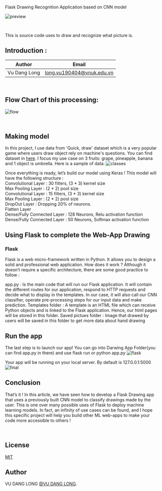 Flask Drawing Recognition Application based on CNN model

![preview](preview.jpg)

<br />


This is source code uses to draw and recognize what picture is. 
## Introduction :
Author       | Email
------------ | -------------
Vu Dang Long | long.vu190404@vnuk.edu.vn
<br />

## Flow Chart of this processing:

![flow](flow.jpg)

<br />

## Making model
In this project, I use data from 'Quick, draw' dataset which is a very popular game where users draw object rely on machine's questions. You can find dataset in [here](https://github.com/googlecreativelab/quickdraw-dataset).
I focus my use case on 3 fruits: grape, pineapple, banana and 1 object is umbrella. Here is a sample of data: 
![classes](classes.png)
<br />


Once everything is ready, let’s build our model using Keras ! This model will have the following structure : <br />
Convolutional Layer : 30 filters, (3 * 3) kernel size <br />
Max Pooling Layer : (2 * 2) pool size <br />
Convolutional Layer : 15 filters, (3 * 3) kernel size <br />
Max Pooling Layer : (2 * 2) pool size <br />
DropOut Layer : Dropping 20% of neurons. <br />
Flatten Layer <br />
Dense/Fully Connected Layer : 128 Neurons, Relu activation function <br />
Dense/Fully Connected Layer : 50 Neurons, Softmax activation function <br />


## Using Flask to complete the Web-App Drawing
### Flask 
Flask is a web micro-framework written in Python. It allows you to design a solid and professional web application.
How does it work ?
Although it doesn’t require a specific architecture, there are some good practice to follow :

app.py : Is the main code that will run our Flask application. It will contain the different routes for our application, respond to HTTP requests and decide what to display in the templates. In our case, it will also call our CNN classifier, operate pre-processing steps for our input data and make prediction.
Templates folder : A template is an HTML file which can receive Python objects and is linked to the Flask application. Hence, our html pages will be stored in this folder.
Saved pictues folder : Image that drawed by users will be saved in this folder to get more data about hand drawing 

## Run the app
The last step is to launch our app! You can go into Darwing App Folder(you can find app.py in there) and use flask run or python app.py
![flask](flask.jpg)

Your app will be running on your local server. By default is 127.0.0.1:5000
![final](final.png)


## Conclusion
That’s it ! In this article, we have seen how to develop a Flask Drawing app that uses a previously built CNN model to classify drawings made by the user.
This is one over many possible uses of Flask to deploy machine learning models. In fact, an infinity of use cases can be found, and I hope this specific project will help you build other ML web-apps to make your code more accessible to others !

<br />

## License
[MIT](https://choosealicense.com/licenses/mit/) <br />
## Author 
VU DANG LONG [@VU DANG LONG](long.vu190404@vnuk.edu.vn).<br />
